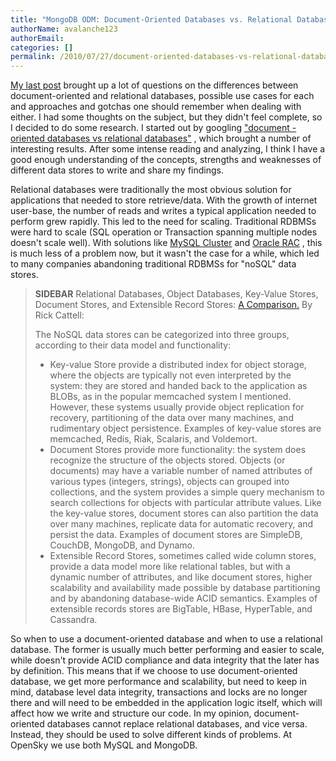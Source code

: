 ```yaml
---
title: "MongoDB ODM: Document-Oriented Databases vs. Relational Databases."
authorName: avalanche123
authorEmail:
categories: []
permalink: /2010/07/27/document-oriented-databases-vs-relational-databases.html
---
```

[My last
post](https://www.doctrine-project.org/2010/07/22/mongodb-for-ecommerce.html)
brought up a lot of questions on the differences between
document-oriented and relational databases, possible use cases for each
and approaches and gotchas one should remember when dealing with either.
I had some thoughts on the subject, but they didn't feel complete, so I
decided to do some research. I started out by googling ["document
-oriented databases vs relational
databases"](https://www.google.com/search?q=document+-oriented+databases+vs+relational+databases)
, which brought a number of interesting results. After some intense
reading and analyzing, I think I have a good enough understanding of the
concepts, strengths and weaknesses of different data stores to write and
share my findings.

Relational databases were traditionally the most obvious solution for
applications that needed to store retrieve/data. With the growth of
internet user-base, the number of reads and writes a typical application
needed to perform grew rapidly. This led to the need for scaling.
Traditional RDBMSs were hard to scale (SQL operation or Transaction
spanning multiple nodes doesn't scale well). With solutions like [MySQL
Cluster](https://www.mysql.com/products/cluster/) and [Oracle
RAC](https://www.oracle.com/database/technologies/rac.html)
, this is much less of a problem now, but it wasn't the case for a
while, which led to many companies abandoning traditional RDBMSs for
"noSQL" data stores.

> **SIDEBAR** Relational Databases, Object Databases, Key-Value Stores,
> Document Stores, and Extensible Record Stores: [A
> Comparison.](http://www.odbms.org/download/RickCattell.pdf) By Rick
> Cattell:
>
> The NoSQL data stores can be categorized into three groups, according
> to their data model and functionality:
>
> -   Key-value Store provide a distributed index for object storage,
>     where the objects are typically not even interpreted by the
>     system: they are stored and handed back to the application as
>     BLOBs, as in the popular memcached system I mentioned. However,
>     these systems usually provide object replication for recovery,
>     partitioning of the data over many machines, and rudimentary
>     object persistence. Examples of key-value stores are memcached,
>     Redis, Riak, Scalaris, and Voldemort.
> -   Document Stores provide more functionality: the system does
>     recognize the structure of the objects stored. Objects (or
>     documents) may have a variable number of named attributes of
>     various types (integers, strings), objects can grouped into
>     collections, and the system provides a simple query mechanism to
>     search collections for objects with particular attribute values.
>     Like the key-value stores, document stores can also partition the
>     data over many machines, replicate data for automatic recovery,
>     and persist the data. Examples of document stores are SimpleDB,
>     CouchDB, MongoDB, and Dynamo.
> -   Extensible Record Stores, sometimes called wide column stores,
>     provide a data model more like relational tables, but with a
>     dynamic number of attributes, and like document stores, higher
>     scalability and availability made possible by database
>     partitioning and by abandoning database-wide ACID semantics.
>     Examples of extensible records stores are BigTable, HBase,
>     HyperTable, and Cassandra.

So when to use a document-oriented database and when to use a relational
database. The former is usually much better performing and easier to
scale, while doesn't provide ACID compliance and data integrity that the
later has by definition. This means that if we choose to use
document-oriented database, we get more performance and scalability, but
need to keep in mind, database level data integrity, transactions and
locks are no longer there and will need to be embedded in the
application logic itself, which will affect how we write and structure
our code. In my opinion, document-oriented databases cannot replace
relational databases, and vice versa. Instead, they should be used to
solve different kinds of problems. At OpenSky we use both MySQL and
MongoDB.
